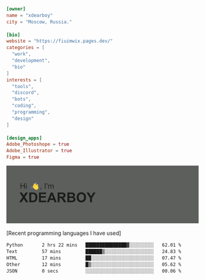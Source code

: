 
```toml
[owner]
name = "xdearboy"
city = "Moscow, Russia."

[bio]
website = "https://fiuimwix.pages.dev/"
categories = [
  "work",
  "development",
  "bio"
]
interests = [
  "tools",
  "discord",
  "bots",
  "coding",
  "programming",
  "design"
]

[design_apps]
Adobe_Photoshope = true
Adobe_Illustrator = true
Figma = true
```

<img src="header.png" alt="xdearboy">

[Recent programming languages I have used]

<!--START_SECTION:waka-->

```txt
Python       2 hrs 22 mins   ███████████████▓░░░░░░░░░   62.01 %
Text         57 mins         ██████▒░░░░░░░░░░░░░░░░░░   24.83 %
HTML         17 mins         ██░░░░░░░░░░░░░░░░░░░░░░░   07.47 %
Other        12 mins         █▒░░░░░░░░░░░░░░░░░░░░░░░   05.62 %
JSON         0 secs          ░░░░░░░░░░░░░░░░░░░░░░░░░   00.06 %
```

<!--END_SECTION:waka-->
